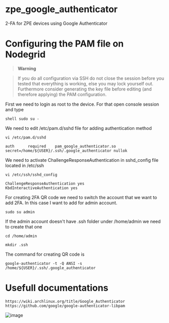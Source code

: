 # zpe_google_authenticator
2-FA for ZPE devices using Google Authenticator

# Configuring the PAM file on Nodegrid



> **Warning**

> If you do all configuration via SSH do not close the session before you tested that everything is working,
    else you may lock yourself out. Furthermore consider generating the key file before editing (and therefore applying)
    the PAM configuration.

    

First we need to login as root to the device. For that open console session and type

    shell sudo su -

We need to edit /etc/pam.d/sshd file for adding authentication method

    vi /etc/pam.d/sshd

    auth      required    pam_google_authenticator.so secret=/home/${USER}/.ssh/.google_authenticator nullok

We need to activate ChallengeResponseAuthentication in sshd_config file located in /etc/ssh

    vi /etc/ssh/sshd_config

    ChallengeResponseAuthentication yes
    KbdInteractiveAuthentication yes

For creating 2FA QR code we need to switch the account that we want to add 2FA. In this case I want to add for admin account.

    sudo su admin

If the admin account doesn't have .ssh folder under /home/admin we need to create that one

    cd /home/admin

    mkdir .ssh

The command for creating QR code is

    google-authenticator -t -Q ANSI -s /home/${USER}/.ssh/.google_authenticator
    
    
# Usefull documentations

    https://wiki.archlinux.org/title/Google_Authenticator
    https://github.com/google/google-authenticator-libpam
        
        
 ![image](https://user-images.githubusercontent.com/103506681/194720918-770cd1f0-f0ef-42f3-8499-efb9cd313ee3.png)

        
